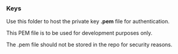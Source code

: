 ### Keys

Use this folder to host the private key __.pem__ file for authentication.

This PEM file is to be used for development purposes only.

The .pem file should not be stored in the repo for security reasons.
